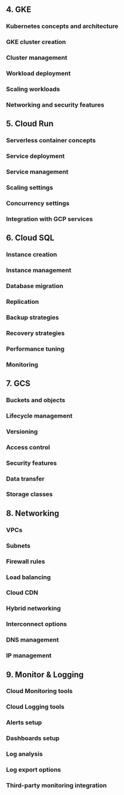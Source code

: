 ## 4. GKE
### Kubernetes concepts and architecture

### GKE cluster creation

### Cluster management

### Workload deployment

### Scaling workloads

### Networking and security features

## 5. Cloud Run
### Serverless container concepts

### Service deployment

### Service management

### Scaling settings

### Concurrency settings

### Integration with GCP services

## 6. Cloud SQL
### Instance creation

### Instance management

### Database migration

### Replication

### Backup strategies

### Recovery strategies

### Performance tuning

### Monitoring

## 7. GCS
### Buckets and objects

### Lifecycle management

### Versioning

### Access control

### Security features

### Data transfer

### Storage classes

## 8. Networking
### VPCs

### Subnets

### Firewall rules

### Load balancing

### Cloud CDN

### Hybrid networking

### Interconnect options

### DNS management

### IP management

## 9. Monitor & Logging
### Cloud Monitoring tools

### Cloud Logging tools

### Alerts setup

### Dashboards setup

### Log analysis

### Log export options

### Third-party monitoring integration
